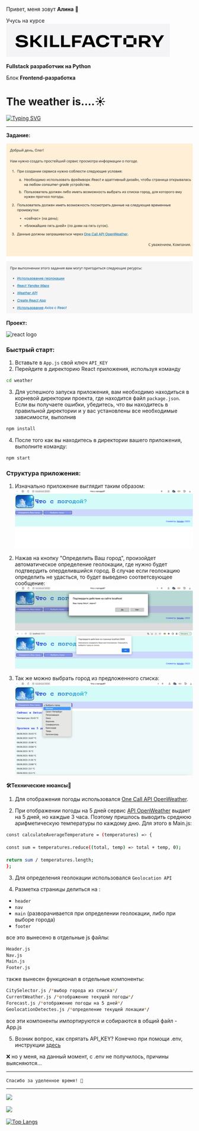 Привет, меня зовут **Алина** 👋

Учусь на курсе ![logo_sf](weather/img/logo_sf.png) 

**Fullstack разработчик на Python**
 

Блок **Frontend-разработка**
# The weather is....☀️


[![Typing SVG](https://readme-typing-svg.herokuapp.com?font=Fira+Code&pause=1000&color=F70417&width=435&lines=F1-React)](https://git.io/typing-svg)
___



**Задание:**

![task](weather/img/task.png)

**Проект:**

![react logo](https://static.tildacdn.com/tild6532-6439-4364-b361-653464346432/React_logo_wordmark.png)

### **Быстрый старт:**

1. Вставьте в ```App.js``` свой ключ ```API_KEY```
2. Перейдите в директорию React приложения, используя команду
 ```bash
cd weather
```
3. Для успешного запуска приложения, вам необходимо находиться в корневой директории проекта, где находится файл ```package.json```. Если вы получаете ошибки, убедитесь, что вы находитесь в правильной директории и у вас установлены все необходимые зависимости, выполнив 
```bash
npm install
```
4. После того как вы находитесь в директории вашего приложения, выполните команду:

```bash
npm start
```


### **Структура приложения:**

1. Изначально приложение выглядит таким образом:
![doc_pic](weather/img/start.png)

2. Нажав на кнопку "Определить Ваш город", произойдет автоматическое определение геолокации, где нужно будет подтвердить оперделившийся город. В случае если геолокацию определить не удасться, то будет выведено соответсвующее сообщение:
![doc_pic](weather/img/location.png)
![doc_pic](weather/img/locatunaval.png)

3. Так же можно выбрать город из предложенного списка:
![doc_pic](weather/img/citylist.png)   


**🛠️Технические нюансы🔩**

1. Для отображения погоды использовался  [One Call API OpenWeather](https://openweathermap.org/api).

2. При отображении погоды на 5 дней сервис [API OpenWeather](https://openweathermap.org/forecast5) выдает на 5 дней, но каждые 3 часа. Поэтому пришлось выводить среднюю арифметическую температуры по каждому дню. Для этого в Main.js:
```bash
const calculateAverageTemperature = (temperatures) => {

const sum = temperatures.reduce((total, temp) => total + temp, 0);
    
return sum / temperatures.length;
};    
```

3. Для определения геолокации использовался ```Geolocation API```

4. Разметка страницы делиться на :
- ```header```
- ```nav```
- ```main``` (разворачивается при определении геолокации, либо при выборе города)
- ```footer```

все это вынесено в отдельные js файлы: 
```bash
Header.js
Nav.js
Main.js
Footer.js
```
также вынесен функционал в отдельные компоненты:
```bash
CitySelector.js /*выбор города из списка*/
CurrentWeather.js /*отображение текущей погоды*/
Forecast.js /*отображение погоды на 5 дней*/
GeolocationDetectes.js /*определение текущей локации*/
```
все эти компоненты импортируются и собираются в общий файл - App.js

5. Возник вопрос, как спрятать API_KEY? Конечно при помощи .env, инструкции [здесь](http://fkn.ktu10.com/?q=node/16507)

❌ но у меня, на данный момент, с .env не получилось, причины выясняются...

----
```` Спасибо за уделенное время! 🙏 ````

___

![](https://github-profile-summary-cards.vercel.app/api/cards/profile-details?username=Nimalia&theme=solarized_dark)


![](https://komarev.com/ghpvc/?username=Nimalia)

[![Top Langs](https://github-readme-stats.vercel.app/api/top-langs/?username=anuraghazra)](https://github.com/anuraghazra/github-readme-stats)